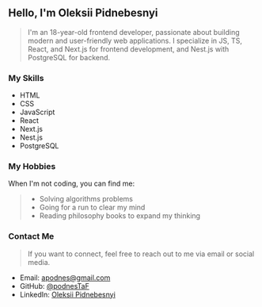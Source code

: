 ## Hello, I'm Oleksii Pidnebesnyi
> I'm an 18-year-old frontend developer, passionate about building modern and user-friendly web applications. I specialize in JS, TS, React, and Next.js for frontend development, and Nest.js with PostgreSQL for backend.

### My Skills
- HTML
- CSS
- JavaScript
- React
- Next.js
- Nest.js
- PostgreSQL
### My Hobbies
When I'm not coding, you can find me:
>- Solving algorithms problems
>- Going for a run to clear my mind
>- Reading philosophy books to expand my thinking
### Contact Me
> If you want to connect, feel free to reach out to me via email or social media.

- Email: apodnes@gmail.com
- GitHub: [@podnesTaF](https://github.com/podnesTaF)
- LinkedIn: [Oleksii Pidnebesnyi](https://www.linkedin.com/in/oleksii-pidnebesnyi-5a50a625b/)
